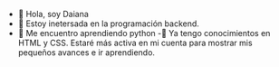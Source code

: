 - 👋 Hola, soy Daiana
- 👀 Estoy inetersada en la programación backend. 
- 🌱 Me encuentro aprendiendo python
-🌱 Ya tengo conocimientos en HTML y CSS. Estaré más activa en mi cuenta para mostrar mis pequeños avances e ir aprendiendo.
<!---
giselle95/giselle95 is a ✨ special ✨ repository because its `README.md` (this file) appears on your GitHub profile.
You can click the Preview link to take a look at your changes.
--->
